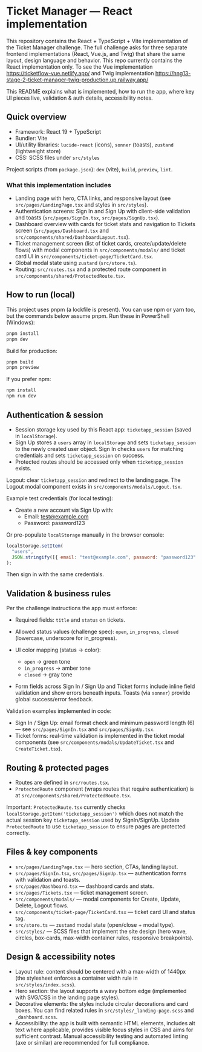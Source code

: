 # Ticket Manager — React implementation

This repository contains the React + TypeScript + Vite implementation of the Ticket Manager challenge. The full challenge asks for three separate frontend implementations (React, Vue.js, and Twig) that share the same layout, design language and behavior. This repo currently contains the React implementation only. To see the Vue implementation https://ticketflow-vue.netlify.app/ and Twig implementation https://hng13-stage-2-ticket-manager-twig-production.up.railway.app/

This README explains what is implemented, how to run the app, where key UI pieces live, validation & auth details, accessibility notes.

## Quick overview

- Framework: React 19 + TypeScript
- Bundler: Vite
- UI/utility libraries: `lucide-react` (icons), `sonner` (toasts), `zustand` (lightweight store)
- CSS: SCSS files under `src/styles`

Project scripts (from `package.json`): `dev` (vite), `build`, `preview`, `lint`.

### What this implementation includes

- Landing page with hero, CTA links, and responsive layout (see `src/pages/LandingPage.tsx` and styles in `src/styles`).
- Authentication screens: Sign In and Sign Up with client-side validation and toasts (`src/pages/SignIn.tsx`, `src/pages/SignUp.tsx`).
- Dashboard overview with cards for ticket stats and navigation to Tickets screen (`src/pages/Dashboard.tsx` and `src/components/shared/DashboardLayout.tsx`).
- Ticket management screen (list of ticket cards, create/update/delete flows) with modal components in `src/components/modals/` and ticket card UI in `src/components/ticket-page/TicketCard.tsx`.
- Global modal state using `zustand` (`src/store.ts`).
- Routing: `src/routes.tsx` and a protected route component in `src/components/shared/ProtectedRoute.tsx`.

## How to run (local)

This project uses pnpm (a lockfile is present). You can use npm or yarn too, but the commands below assume pnpm. Run these in PowerShell (Windows):

```powershell
pnpm install
pnpm dev
```

Build for production:

```powershell
pnpm build
pnpm preview
```

If you prefer npm:

```powershell
npm install
npm run dev
```

## Authentication & session

- Session storage key used by this React app: `ticketapp_session` (saved in `localStorage`).
- Sign Up stores a `users` array in `localStorage` and sets `ticketapp_session` to the newly created user object. Sign In checks `users` for matching credentials and sets `ticketapp_session` on success.
- Protected routes should be accessed only when `ticketapp_session` exists.

Logout: clear `ticketapp_session` and redirect to the landing page. The Logout modal component exists in `src/components/modals/Logout.tsx`.

Example test credentials (for local testing):

- Create a new account via Sign Up with:
  - Email: test@example.com
  - Password: password123

Or pre-populate `localStorage` manually in the browser console:

```js
localStorage.setItem(
  "users",
  JSON.stringify([{ email: "test@example.com", password: "password123" }])
);
```

Then sign in with the same credentials.

## Validation & business rules

Per the challenge instructions the app must enforce:

- Required fields: `title` and `status` on tickets.
- Allowed status values (challenge spec): `open`, `in_progress`, `closed` (lowercase, underscore for in_progress).
- UI color mapping (status → color):

  - `open` → green tone
  - `in_progress` → amber tone
  - `closed` → gray tone

- Form fields across Sign In / Sign Up and Ticket forms include inline field validation and show errors beneath inputs. Toasts (via `sonner`) provide global success/error feedback.

Validation examples implemented in code:

- Sign In / Sign Up: email format check and minimum password length (6) — see `src/pages/SignIn.tsx` and `src/pages/SignUp.tsx`.
- Ticket forms: real-time validation is implemented in the ticket modal components (see `src/components/modals/UpdateTicket.tsx` and `CreateTicket.tsx`).

## Routing & protected pages

- Routes are defined in `src/routes.tsx`.
- `ProtectedRoute` component (wraps routes that require authentication) is at `src/components/shared/ProtectedRoute.tsx`.

Important: `ProtectedRoute.tsx` currently checks `localStorage.getItem('ticketapp_session')` which does not match the actual session key `ticketapp_session` used by SignIn/SignUp. Update `ProtectedRoute` to use `ticketapp_session` to ensure pages are protected correctly.

## Files & key components

- `src/pages/LandingPage.tsx` — hero section, CTAs, landing layout.
- `src/pages/SignIn.tsx`, `src/pages/SignUp.tsx` — authentication forms with validation and toasts.
- `src/pages/Dashboard.tsx` — dashboard cards and stats.
- `src/pages/Tickets.tsx` — ticket management screen.
- `src/components/modals/` — modal components for Create, Update, Delete, Logout flows.
- `src/components/ticket-page/TicketCard.tsx` — ticket card UI and status tag.
- `src/store.ts` — `zustand` modal state (open/close + modal type).
- `src/styles/` — SCSS files that implement the site design (hero wave, circles, box-cards, max-width container rules, responsive breakpoints).

## Design & accessibility notes

- Layout rule: content should be centered with a max-width of 1440px (the stylesheet enforces a container width rule in `src/styles/index.scss`).
- Hero section: the layout supports a wavy bottom edge (implemented with SVG/CSS in the landing page styles).
- Decorative elements: the styles include circular decorations and card boxes. You can find related rules in `src/styles/_landing-page.scss` and `_dashboard.scss`.
- Accessibility: the app is built with semantic HTML elements, includes alt text where applicable, provides visible focus styles in CSS and aims for sufficient contrast. Manual accessibility testing and automated linting (axe or similar) are recommended for full compliance.

